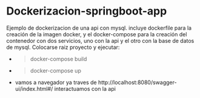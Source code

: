 # Dockerizacion-springboot-app
Ejemplo de dockerizacion de una api con mysql.
incluye dockerfile para la creación de la imagen docker, y el docker-compose para la creación
del contenedor con dos servicios, uno con la api y el otro con la base de datos de mysql.
Colocarse raiz proyecto y ejecutar:
  -  >docker-compose build
  -  >docker-compose up
  -  vamos a navegador ya traves de http://localhost:8080/swagger-ui/index.html#/ interactuamos con la api
 
